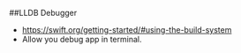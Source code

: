 ##LLDB Debugger
  - https://swift.org/getting-started/#using-the-build-system
  - Allow you debug app in terminal.
